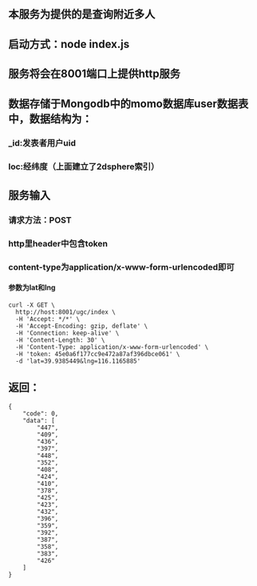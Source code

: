 ## 本服务为提供的是查询附近多人
## 启动方式：node index.js
## 服务将会在8001端口上提供http服务
## 数据存储于Mongodb中的momo数据库user数据表中，数据结构为：
### _id:发表者用户uid
### loc:经纬度（上面建立了2dsphere索引）

## 服务输入
### 请求方法：POST
### http里header中包含token
### content-type为application/x-www-form-urlencoded即可
#### 参数为lat和lng

```
curl -X GET \
  http://host:8001/ugc/index \
  -H 'Accept: */*' \
  -H 'Accept-Encoding: gzip, deflate' \
  -H 'Connection: keep-alive' \
  -H 'Content-Length: 30' \
  -H 'Content-Type: application/x-www-form-urlencoded' \
  -H 'token: 45e0a6f177cc9e472a87af396dbce061' \
  -d 'lat=39.9385449&lng=116.1165885'
```

## 返回：
```
{
    "code": 0,
    "data": [
        "447",
        "409",
        "436",
        "397",
        "448",
        "352",
        "408",
        "424",
        "410",
        "378",
        "425",
        "423",
        "432",
        "396",
        "359",
        "392",
        "387",
        "358",
        "383",
        "426"
    ]
}
```
